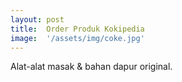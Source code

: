 ```yaml
---
layout: post
title:  Order Produk Kokipedia
image:  '/assets/img/coke.jpg'
---
```

Alat-alat masak & bahan dapur original.

